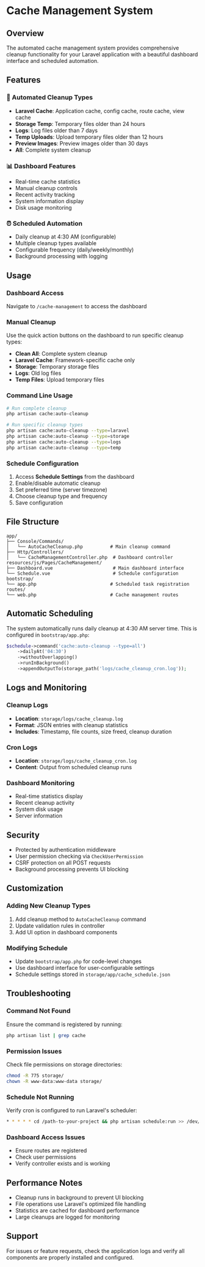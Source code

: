 # Cache Management System

## Overview

The automated cache management system provides comprehensive cleanup functionality for your Laravel application with a beautiful dashboard interface and scheduled automation.

## Features

### 🧹 Automated Cleanup Types

- **Laravel Cache**: Application cache, config cache, route cache, view cache
- **Storage Temp**: Temporary files older than 24 hours
- **Logs**: Log files older than 7 days
- **Temp Uploads**: Upload temporary files older than 12 hours
- **Preview Images**: Preview images older than 30 days
- **All**: Complete system cleanup

### 📊 Dashboard Features

- Real-time cache statistics
- Manual cleanup controls
- Recent activity tracking
- System information display
- Disk usage monitoring

### ⏰ Scheduled Automation

- Daily cleanup at 4:30 AM (configurable)
- Multiple cleanup types available
- Configurable frequency (daily/weekly/monthly)
- Background processing with logging

## Usage

### Dashboard Access

Navigate to `/cache-management` to access the dashboard

### Manual Cleanup

Use the quick action buttons on the dashboard to run specific cleanup types:

- **Clean All**: Complete system cleanup
- **Laravel Cache**: Framework-specific cache only
- **Storage**: Temporary storage files
- **Logs**: Old log files
- **Temp Files**: Upload temporary files

### Command Line Usage

```bash
# Run complete cleanup
php artisan cache:auto-cleanup

# Run specific cleanup types
php artisan cache:auto-cleanup --type=laravel
php artisan cache:auto-cleanup --type=storage
php artisan cache:auto-cleanup --type=logs
php artisan cache:auto-cleanup --type=temp
```

### Schedule Configuration

1. Access **Schedule Settings** from the dashboard
2. Enable/disable automatic cleanup
3. Set preferred time (server timezone)
4. Choose cleanup type and frequency
5. Save configuration

## File Structure

```
app/
├── Console/Commands/
│   └── AutoCacheCleanup.php          # Main cleanup command
├── Http/Controllers/
│   └── CacheManagementController.php  # Dashboard controller
resources/js/Pages/CacheManagement/
├── Dashboard.vue                      # Main dashboard interface
└── Schedule.vue                       # Schedule configuration
bootstrap/
└── app.php                           # Scheduled task registration
routes/
└── web.php                           # Cache management routes
```

## Automatic Scheduling

The system automatically runs daily cleanup at 4:30 AM server time. This is configured in `bootstrap/app.php`:

```php
$schedule->command('cache:auto-cleanup --type=all')
    ->dailyAt('04:30')
    ->withoutOverlapping()
    ->runInBackground()
    ->appendOutputTo(storage_path('logs/cache_cleanup_cron.log'));
```

## Logs and Monitoring

### Cleanup Logs

- **Location**: `storage/logs/cache_cleanup.log`
- **Format**: JSON entries with cleanup statistics
- **Includes**: Timestamp, file counts, size freed, cleanup duration

### Cron Logs

- **Location**: `storage/logs/cache_cleanup_cron.log`
- **Content**: Output from scheduled cleanup runs

### Dashboard Monitoring

- Real-time statistics display
- Recent cleanup activity
- System disk usage
- Server information

## Security

- Protected by authentication middleware
- User permission checking via `CheckUserPermission`
- CSRF protection on all POST requests
- Background processing prevents UI blocking

## Customization

### Adding New Cleanup Types

1. Add cleanup method to `AutoCacheCleanup` command
2. Update validation rules in controller
3. Add UI option in dashboard components

### Modifying Schedule

- Update `bootstrap/app.php` for code-level changes
- Use dashboard interface for user-configurable settings
- Schedule settings stored in `storage/app/cache_schedule.json`

## Troubleshooting

### Command Not Found

Ensure the command is registered by running:

```bash
php artisan list | grep cache
```

### Permission Issues

Check file permissions on storage directories:

```bash
chmod -R 775 storage/
chown -R www-data:www-data storage/
```

### Schedule Not Running

Verify cron is configured to run Laravel's scheduler:

```bash
* * * * * cd /path-to-your-project && php artisan schedule:run >> /dev/null 2>&1
```

### Dashboard Access Issues

- Ensure routes are registered
- Check user permissions
- Verify controller exists and is working

## Performance Notes

- Cleanup runs in background to prevent UI blocking
- File operations use Laravel's optimized file handling
- Statistics are cached for dashboard performance
- Large cleanups are logged for monitoring

## Support

For issues or feature requests, check the application logs and verify all components are properly installed and configured.
